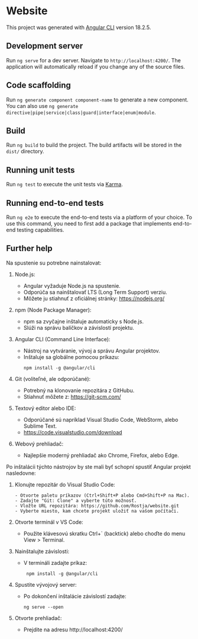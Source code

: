 # Website

This project was generated with [Angular CLI](https://github.com/angular/angular-cli) version 18.2.5.

## Development server

Run `ng serve` for a dev server. Navigate to `http://localhost:4200/`. The application will automatically reload if you change any of the source files.

## Code scaffolding

Run `ng generate component component-name` to generate a new component. You can also use `ng generate directive|pipe|service|class|guard|interface|enum|module`.

## Build

Run `ng build` to build the project. The build artifacts will be stored in the `dist/` directory.

## Running unit tests

Run `ng test` to execute the unit tests via [Karma](https://karma-runner.github.io).

## Running end-to-end tests

Run `ng e2e` to execute the end-to-end tests via a platform of your choice. To use this command, you need to first add a package that implements end-to-end testing capabilities.

## Further help
Na spustenie su potrebne nainstalovat:
1. Node.js:
   - Angular vyžaduje Node.js na spustenie.
   - Odporúča sa nainštalovať LTS (Long Term Support) verziu.
   - Môžete ju stiahnuť z oficiálnej stránky: https://nodejs.org/

2. npm (Node Package Manager):
   - npm sa zvyčajne inštaluje automaticky s Node.js.
   - Slúži na správu balíčkov a závislostí projektu.

3. Angular CLI (Command Line Interface):
   - Nástroj na vytváranie, vývoj a správu Angular projektov.
   - Inštaluje sa globálne pomocou príkazu:
     ```
     npm install -g @angular/cli
     ```

4. Git (voliteľné, ale odporúčané):
   - Potrebný na klonovanie repozitára z GitHubu.
   - Stiahnuť môžete z: https://git-scm.com/

5. Textový editor alebo IDE:
   - Odporúčané sú napríklad Visual Studio Code, WebStorm, alebo Sublime Text.
   - https://code.visualstudio.com/download

6. Webový prehliadač:
   - Najlepšie moderný prehliadač ako Chrome, Firefox, alebo Edge.

Po inštalácii týchto nástrojov by ste mali byť schopní spustiť Angular projekt nasledovne:

1. Klonujte repozitár do Visual Studio Code:
   ```
   - Otvorte paletu príkazov (Ctrl+Shift+P alebo Cmd+Shift+P na Mac).
   - Zadajte "Git: Clone" a vyberte túto možnosť.
   - Vložte URL repozitára: https://github.com/Rostja/website.git
   - Vyberte miesto, kam chcete projekt uložiť na vašom počítači.

2. Otvorte terminál v VS Code:
   - Použite klávesovú skratku Ctrl+` (backtick) alebo choďte do menu View > Terminal.

3. Nainštalujte závislosti:
   - V termináli zadajte príkaz:
     ```
      npm install -g @angular/cli
     ```

4. Spustite vývojový server:
   - Po dokončení inštalácie závislostí zadajte:
     ```
     ng serve --open
     ```

5. Otvorte prehliadač:
   - Prejdite na adresu http://localhost:4200/
   ```
